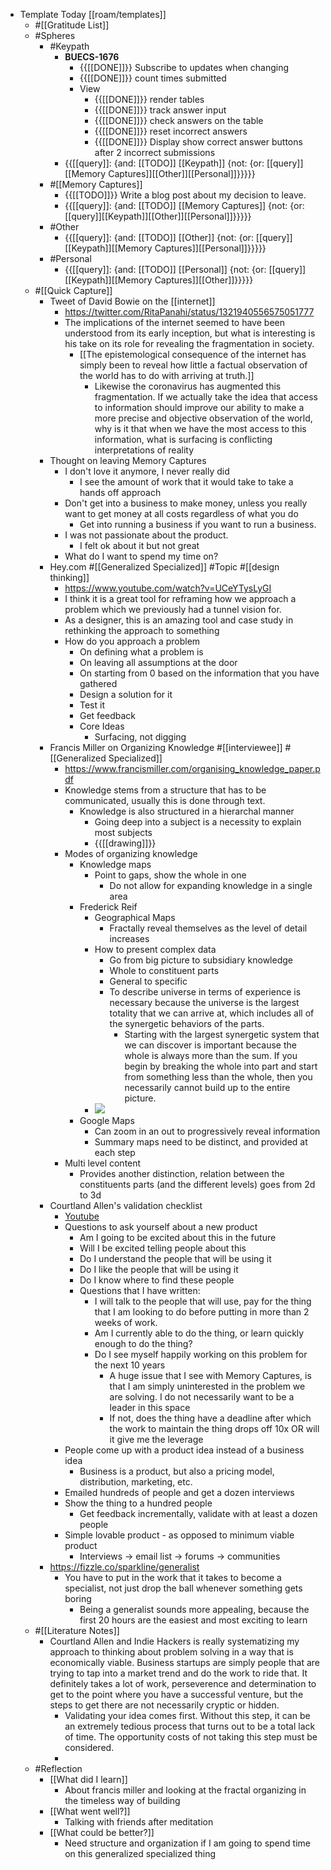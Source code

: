 - Template Today [[roam/templates]]
    - #[[Gratitude List]] 
    - #Spheres 
        - #Keypath
            - **BUECS-1676**
                - {{[[DONE]]}} Subscribe to updates when changing
                - {{[[DONE]]}} count times submitted
                - View
                    - {{[[DONE]]}} render tables 
                    - {{[[DONE]]}} track answer input
                    - {{[[DONE]]}} check answers on the table
                    - {{[[DONE]]}} reset incorrect answers
                    - {{[[DONE]]}} Display show correct answer buttons after 2 incorrect submissions
            - {{[[query]]: {and: [[TODO]] [[Keypath]] {not: {or: [[query]][[Memory Captures]][[Other]][[Personal]]}}}}}
        - #[[Memory Captures]]
            - {{[[TODO]]}} Write a blog post about my decision to leave.
            - {{[[query]]: {and: [[TODO]] [[Memory Captures]] {not: {or: [[query]][[Keypath]][[Other]][[Personal]]}}}}}
        - #Other
            - {{[[query]]: {and: [[TODO]] [[Other]] {not: {or: [[query]][[Keypath]][[Memory Captures]][[Personal]]}}}}}
        - #Personal
            - {{[[query]]: {and: [[TODO]] [[Personal]] {not: {or: [[query]][[Keypath]][[Memory Captures]][[Other]]}}}}}
    - #[[Quick Capture]]
        - Tweet of David Bowie on the [[internet]]
            - https://twitter.com/RitaPanahi/status/1321940556575051777
            - The implications of the internet seemed to have been understood from its early inception, but what is interesting is his take on its role for revealing the fragmentation in society.
                - [[The epistemological consequence of the internet has simply been to reveal how little a factual observation of the world has to do with arriving at truth.]]
                    - Likewise the coronavirus has augmented this fragmentation. If we actually take the idea that access to information should improve our ability to make a more precise and objective observation of the world, why is it that when we have the most access to this information, what is surfacing is conflicting interpretations of reality
        - Thought on leaving Memory Captures
            - I don't love it anymore, I never really did
                - I see the amount of work that it would take to take a hands off approach
            - Don't get into a business to make money, unless you really want to get money at all costs regardless of what you do
                - Get into running a business if you want to run a business.
            - I was not passionate about the product. 
                - I felt ok about it but not great
            - What do I want to spend my time on?
        - Hey.com #[[Generalized Specialized]] #Topic #[[design thinking]]
            - https://www.youtube.com/watch?v=UCeYTysLyGI
            - I think it is a great tool for reframing how we approach a problem which we previously had a tunnel vision for. 
            - As a designer, this is an amazing tool and case study in rethinking the approach to something
            - How do you approach a problem
                - On defining what a problem is
                - On leaving all assumptions at the door
                - On starting from 0 based on the information that you have gathered
                - Design a solution for it
                - Test it
                - Get feedback
                - Core Ideas
                    - Surfacing, not digging
        - Francis Miller on Organizing Knowledge #[[interviewee]] #[[Generalized Specialized]]
            - https://www.francismiller.com/organising_knowledge_paper.pdf
            - Knowledge stems from a structure that has to be communicated, usually this is done through text.
                - Knowledge is also structured in a hierarchal manner
                    - Going deep into a subject is a necessity to explain most subjects
                    - {{[[drawing]]}}
            - Modes of organizing knowledge
                - Knowledge maps
                    - Point to gaps, show the whole in one
                        - Do not allow for expanding knowledge in a single area
                - Frederick Reif
                    - Geographical Maps
                        - Fractally reveal themselves as the level of detail increases
                    - How to present complex data
                        - Go from big picture to subsidiary knowledge
                        - Whole to constituent parts
                        - General to specific
                        - To describe universe in terms of experience is necessary because the universe is the largest totality that we can arrive at, which includes all of the synergetic behaviors of the parts.
                            - Starting with the largest synergetic system that we can discover is important because the whole is always more than the sum. If you begin by breaking the whole into part and start from something less than the whole, then you necessarily cannot build up to the entire picture.
                    - ![](https://firebasestorage.googleapis.com/v0/b/firescript-577a2.appspot.com/o/imgs%2Fapp%2FJavier-knowledge-graph%2FO-iRzGakF-.png?alt=media&token=7f9fb982-1af4-46f9-aedb-a9e4362cf9d1)
                - Google Maps
                    - Can zoom in an out to progressively reveal information
                    - Summary maps need to be distinct, and provided at each step
            - Multi level content
                - Provides another distinction, relation between the constituents parts (and the different levels) goes from 2d to 3d
        - Courtland Allen's validation checklist
            - [Youtube](https://www.youtube.com/watch?v=51yiBYHj1oE)
            - Questions to ask yourself about a new product
                - Am I going to be excited about this in the future
                - Will I be excited telling people about this
                - Do I understand the people that will be using it
                - Do I like the people that will be using it
                - Do I know where to find these people
                - Questions that I have written:
                    - I will talk to the people that will use, pay for the thing that I am looking to do before putting in more than 2 weeks of work.
                    - Am I currently able to do the thing, or learn quickly enough to do the thing?
                    - Do I see myself happily working on this problem for the next 10 years
                        - A huge issue that I see with Memory Captures, is that I am simply uninterested in the problem we are solving. I do not necessarily want to be a leader in this space
                        - If not, does the thing have a deadline after which the work to maintain the thing drops off 10x OR will it give me the leverage
            - People come up with a product idea instead of a business idea
                - Business is a product, but also a pricing model, distribution, marketing, etc.
            - Emailed hundreds of people and get a dozen interviews
            - Show the thing to a hundred people
                - Get feedback incrementally, validate with at least a dozen people
            - Simple lovable product - as opposed to minimum viable product
                - Interviews -> email list -> forums -> communities
        - https://fizzle.co/sparkline/generalist
            - You have to put in the work that it takes to become a specialist, not just drop the ball whenever something gets boring
                - Being a generalist sounds more appealing, because the first 20 hours are the easiest and most exciting to learn
    - #[[Literature Notes]]
        - Courtland Allen and Indie Hackers is really systematizing my approach to thinking about problem solving in a way that is economically viable. Business startups are simply people that are trying to tap into a market trend and do the work to ride that. It definitely takes a lot of work, perseverence and determination to get to the point where you have a successful venture, but the steps to get there are not necessarily cryptic or hidden. 
            - Validating your idea comes first. Without this step, it can be an extremely tedious process that turns out to be a total lack of time. The opportunity costs of not taking this step must be considered. 
            - 
    - #Reflection
        - [[What did I learn]]
            - About francis miller and looking at the fractal organizing in the timeless way of building
        - [[What went well?]]
            - Talking with friends after meditation
        - [[What could be better?]]
            - Need structure and organization if I am going to spend time on this generalized specialized thing
